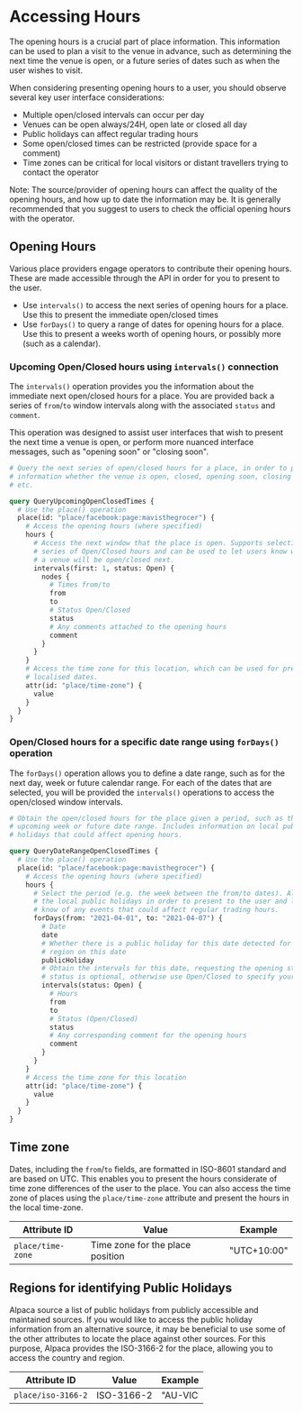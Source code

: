 # Accessing Hours

The opening hours is a crucial part of place information. This information can
be used to plan a visit to the venue in advance, such as determining the next
time the venue is open, or a future series of dates such as when the user wishes
to visit.

When considering presenting opening hours to a user, you should observe several
key user interface considerations:

- Multiple open/closed intervals can occur per day
- Venues can be open always/24H, open late or closed all day
- Public holidays can affect regular trading hours
- Some open/closed times can be restricted (provide space for a comment)
- Time zones can be critical for local visitors or distant travellers trying
  to contact the operator

Note: The source/provider of opening hours can affect the quality of the opening
hours, and how up to date the information may be. It is generally recommended
that you suggest to users to check the official opening hours with the operator.

## Opening Hours

Various place providers engage operators to contribute their opening hours.
These are made accessible through the API in order for you to present to the
user.

- Use `intervals()` to access the next series of opening hours for a place. Use
  this to present the immediate open/closed times
- Use `forDays()` to query a range of dates for opening hours for a place. Use
  this to present a weeks worth of opening hours, or possibly more (such as
  a calendar).

### Upcoming Open/Closed hours using `intervals()` connection

The `intervals()` operation provides you the information about the immediate
next open/closed hours for a place. You are provided back a series of
`from`/`to` window intervals along with the associated `status` and `comment`.

This operation was designed to assist user interfaces that wish to present the
next time a venue is open, or perform more nuanced interface messages, such as
"opening soon" or "closing soon".

```graphql
# Query the next series of open/closed hours for a place, in order to present
# information whether the venue is open, closed, opening soon, closing soon,
# etc.

query QueryUpcomingOpenClosedTimes {
  # Use the place() operation
  place(id: "place/facebook:page:mavisthegrocer") {
    # Access the opening hours (where specified)
    hours {
      # Access the next window that the place is open. Supports selecting a
      # series of Open/Closed hours and can be used to let users know when
      # a venue will be open/closed next.
      intervals(first: 1, status: Open) {
        nodes {
          # Times from/to
          from
          to
          # Status Open/Closed
          status
          # Any comments attached to the opening hours
          comment
        }
      }
    }
    # Access the time zone for this location, which can be used for presenting
    # localised dates.
    attr(id: "place/time-zone") {
      value
    }
  }
}
```

### Open/Closed hours for a specific date range using `forDays()` operation

The `forDays()` operation allows you to define a date range, such as for the
next day, week or future calendar range. For each of the dates that are
selected, you will be provided the `intervals()` operations to access the
open/closed window intervals.

```graphql
# Obtain the open/closed hours for the place given a period, such as the
# upcoming week or future date range. Includes information on local public
# holidays that could affect opening hours.

query QueryDateRangeOpenClosedTimes {
  # Use the place() operation
  place(id: "place/facebook:page:mavisthegrocer") {
    # Access the opening hours (where specified)
    hours {
      # Select the period (e.g. the week between the from/to dates). Also access
      # the local public holidays in order to present to the user and let them
      # know of any events that could affect regular trading hours.
      forDays(from: "2021-04-01", to: "2021-04-07") {
        # Date
        date
        # Whether there is a public holiday for this date detected for this
        # region on this date
        publicHoliday
        # Obtain the intervals for this date, requesting the opening status
        # status is optional, otherwise use Open/Closed to specify your pref
        intervals(status: Open) {
          # Hours
          from
          to
          # Status (Open/Closed)
          status
          # Any corresponding comment for the opening hours
          comment
        }
      }
    }
    # Access the time zone for this location
    attr(id: "place/time-zone") {
      value
    }
  }
}
```

## Time zone

Dates, including the `from`/`to` fields, are formatted in ISO-8601 standard and
are based on UTC. This enables you to present the hours considerate of time zone
differences of the user to the place. You can also access the time zone of
places using the `place/time-zone` attribute and present the hours in the local
time-zone.

| Attribute ID      | Value                            | Example     |
| ----------------- | -------------------------------- | ----------- |
| `place/time-zone` | Time zone for the place position | "UTC+10:00" |

## Regions for identifying Public Holidays

Alpaca source a list of public holidays from publicly accessible and maintained
sources. If you would like to access the public holiday information from an
alternative source, it may be beneficial to use some of the other attributes
to locate the place against other sources. For this purpose, Alpaca provides
the ISO-3166-2 for the place, allowing you to access the country and region.

| Attribute ID       | Value      | Example |
| ------------------ | ---------- | ------- |
| `place/iso-3166-2` | ISO-3166-2 | "AU-VIC |
